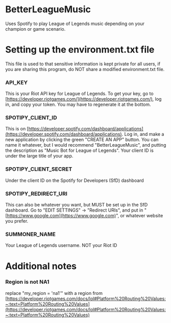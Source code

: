 # BetterLeagueMusic
Uses Spotify to play League of Legends music depending on your champion or game scenario.

# Setting up the environment.txt file
This file is used to that sensitive information is kept private for all users, if you are sharing this program, do NOT share a modified environment.txt file.
### API_KEY
This is your Riot API key for League of Legends. To get your key, go to [https://developer.riotgames.com/](https://developer.riotgames.com/), log in, and copy your token. You may have to regenerate it at the bottom.
### SPOTIPY_CLIENT_ID
This is on [https://developer.spotify.com/dashboard/applications](https://developer.spotify.com/dashboard/applications). Log in, and make a new application by clicking the green "CREATE AN APP" button. You can name it whatever, but I would recommend "BetterLeagueMusic", and putting the description as "Music Bot for League of Legends".
Your client ID is under the large title of your app.
### SPOTIPY_CLIENT_SECRET
Under the client ID on the Spotify for Developers (SfD) dashboard
### SPOTIPY_REDIRECT_URI
This can also be whatever you want, but MUST be set up in the SfD dashboard. Go to "EDIT SETTINGS" -> "Redirect URIs", and put in "[https://www.google.com](https://www.google.com)", or whatever website you prefer.
### SUMMONER_NAME
Your League of Legends username. NOT your Riot ID

# Additional notes
### Region is not NA1
replace "my_region = 'na1'" with a region from [https://developer.riotgames.com/docs/lol#Platform%20Routing%20Values:~:text=Platform%20Routing%20Values](https://developer.riotgames.com/docs/lol#Platform%20Routing%20Values:~:text=Platform%20Routing%20Values)
